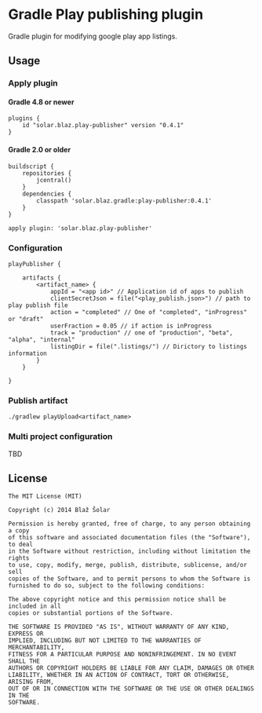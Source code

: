 # Gradle Play publishing plugin

Gradle plugin for modifying google play app listings.

## Usage

### Apply plugin

#### Gradle 4.8 or newer
    plugins {
        id "solar.blaz.play-publisher" version "0.4.1"
    }
    
#### Gradle 2.0 or older
    buildscript {
        repositories {
            jcentral()
        }
        dependencies {
            classpath 'solar.blaz.gradle:play-publisher:0.4.1'
        }
    }

    apply plugin: 'solar.blaz.play-publisher'

### Configuration
    playPublisher {
    
        artifacts {
            <artifact_name> {
                appId = "<app id>" // Application id of apps to publish
                clientSecretJson = file("<play_publish.json>") // path to play publish file
                action = "completed" // One of "completed", "inProgress" or "draft"
                userFraction = 0.05 // if action is inProgress
                track = "production" // one of "production", "beta", "alpha", "internal"
                listingDir = file(".listings/") // Dirictory to listings information
            }
        }
        
    }

### Publish artifact

`./gradlew playUpload<artifact_name>`

### Multi project configuration

TBD

## License
    
    The MIT License (MIT)
    
    Copyright (c) 2014 Blaž Šolar
    
    Permission is hereby granted, free of charge, to any person obtaining a copy
    of this software and associated documentation files (the "Software"), to deal
    in the Software without restriction, including without limitation the rights
    to use, copy, modify, merge, publish, distribute, sublicense, and/or sell
    copies of the Software, and to permit persons to whom the Software is
    furnished to do so, subject to the following conditions:
    
    The above copyright notice and this permission notice shall be included in all
    copies or substantial portions of the Software.
    
    THE SOFTWARE IS PROVIDED "AS IS", WITHOUT WARRANTY OF ANY KIND, EXPRESS OR
    IMPLIED, INCLUDING BUT NOT LIMITED TO THE WARRANTIES OF MERCHANTABILITY,
    FITNESS FOR A PARTICULAR PURPOSE AND NONINFRINGEMENT. IN NO EVENT SHALL THE
    AUTHORS OR COPYRIGHT HOLDERS BE LIABLE FOR ANY CLAIM, DAMAGES OR OTHER
    LIABILITY, WHETHER IN AN ACTION OF CONTRACT, TORT OR OTHERWISE, ARISING FROM,
    OUT OF OR IN CONNECTION WITH THE SOFTWARE OR THE USE OR OTHER DEALINGS IN THE
    SOFTWARE.
